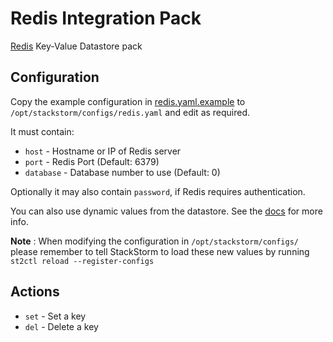 # Redis Integration Pack

[Redis](https://redis.io) Key-Value Datastore pack

## Configuration

Copy the example configuration in [redis.yaml.example](./redis.yaml.example)
to `/opt/stackstorm/configs/redis.yaml` and edit as required.

It must contain:

* ``host`` - Hostname or IP of Redis server
* ``port`` - Redis Port (Default: 6379)
* ``database`` - Database number to use (Default: 0)


Optionally it may also contain ``password``, if Redis requires authentication.

You can also use dynamic values from the datastore. See the
[docs](https://docs.stackstorm.com/reference/pack_configs.html) for more info.

**Note** : When modifying the configuration in `/opt/stackstorm/configs/` please
           remember to tell StackStorm to load these new values by running
           `st2ctl reload --register-configs`

## Actions

* ``set`` - Set a key
* ``del`` - Delete a key
